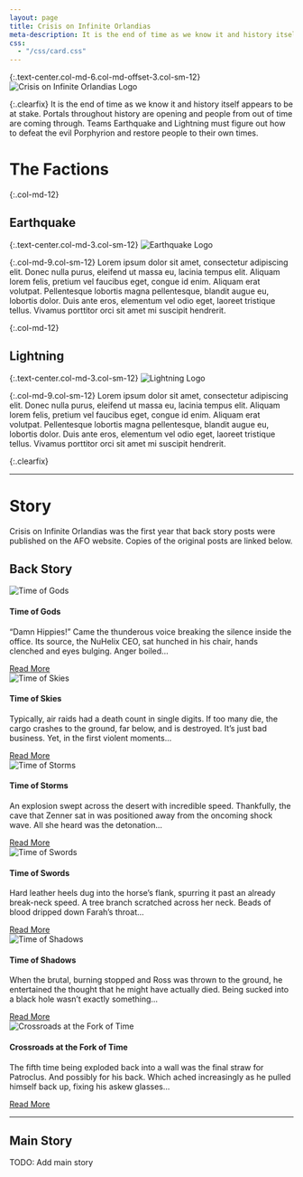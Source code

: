 ```yaml
---
layout: page
title: Crisis on Infinite Orlandias
meta-description: It is the end of time as we know it and history itself appears to be at stake. 
css:
  - "/css/card.css"
---
```


{:.text-center.col-md-6.col-md-offset-3.col-sm-12}
![Crisis on Infinite Orlandias Logo][crisis-logo]

{:.clearfix}
It is the end of time as we know it and history itself appears to be at stake. Portals throughout history are opening and people from out of time are coming through. Teams Earthquake and Lightning must figure out how to defeat the evil Porphyrion and restore people to their own times.

# The Factions

{:.col-md-12}
## Earthquake

{:.text-center.col-md-3.col-sm-12}
![Earthquake Logo][earthquake]

{:.col-md-9.col-sm-12}
Lorem ipsum dolor sit amet, consectetur adipiscing elit. Donec nulla purus, eleifend ut massa eu, lacinia tempus elit. Aliquam lorem felis, pretium vel faucibus eget, congue id enim. Aliquam erat volutpat. Pellentesque lobortis magna pellentesque, blandit augue eu, lobortis dolor. Duis ante eros, elementum vel odio eget, laoreet tristique tellus. Vivamus porttitor orci sit amet mi suscipit hendrerit. 

{:.col-md-12}
## Lightning

{:.text-center.col-md-3.col-sm-12}
![Lightning Logo][lightning]

{:.col-md-9.col-sm-12}
Lorem ipsum dolor sit amet, consectetur adipiscing elit. Donec nulla purus, eleifend ut massa eu, lacinia tempus elit. Aliquam lorem felis, pretium vel faucibus eget, congue id enim. Aliquam erat volutpat. Pellentesque lobortis magna pellentesque, blandit augue eu, lobortis dolor. Duis ante eros, elementum vel odio eget, laoreet tristique tellus. Vivamus porttitor orci sit amet mi suscipit hendrerit. 

{:.clearfix}

---

# Story

Crisis on Infinite Orlandias was the first year that back story posts were published on the AFO website. Copies of the original posts are linked below. 

## Back Story

<div class="row" >
<div class="col-md-4 col-sm-12">
  <div class="card">
    <img class="card-img-top" src="http://statics.orlandia.talesoforlandia.com/past-orlandias/wyldes/cards/narvian-skullcrab.jpg" alt="Time of Gods">
    <div class="card-block">
      <h4 class="card-title">Time of Gods</h4>
      <p class="card-subtitle">
        “Damn Hippies!” Came the thunderous voice breaking the silence inside the office. Its source, the NuHelix CEO, sat hunched in his chair, hands clenched and eyes bulging. Anger boiled...
      </p>
      <a href="back-story/time-of-gods" class="btn btn-primary card-link">Read More</a>
    </div>
  </div>
</div>

<div class="col-md-4 col-sm-12">
  <div class="card">
    <img class="card-img-top" src="http://statics.orlandia.talesoforlandia.com/past-orlandias/crisis/skies.jpg" alt="Time of Skies">
    <div class="card-block">
      <h4 class="card-title">Time of Skies</h4>
      <p class="card-subtitle">
        Typically, air raids had a death count in single digits. If too many die, the cargo crashes to the ground, far below, and is destroyed. It’s just bad business. Yet, in the first violent moments...
      </p>
      <a href="back-story/time-of-skies" class="btn btn-primary card-link">Read More</a>
    </div>
  </div>
</div>

<div class="col-md-4 col-sm-12">
  <div class="card">
    <img class="card-img-top" src="http://statics.orlandia.talesoforlandia.com/past-orlandias/crisis/polaris-cropped.jpg" alt="Time of Storms">
    <div class="card-block">
      <h4 class="card-title">Time of Storms</h4>
      <p class="card-subtitle">
        An explosion swept across the desert with incredible speed. Thankfully, the cave that Zenner sat in was positioned away from the oncoming shock wave. All she heard was the detonation...
      </p>
      <a href="back-story/time-of-storms" class="btn btn-primary card-link">Read More</a>
    </div>
  </div>
</div>

<div class="col-md-4 col-sm-12">
  <div class="card">
    <img class="card-img-top" src="http://statics.orlandia.talesoforlandia.com/past-orlandias/crisis/swords-castle-cropped.png" alt="Time of Swords">
    <div class="card-block">
      <h4 class="card-title">Time of Swords</h4>
      <p class="card-subtitle">
        Hard leather heels dug into the horse’s flank, spurring it past an already break-neck speed. A tree branch scratched across her neck. Beads of blood dripped down Farah’s throat...
      </p>
      <a href="back-story/time-of-swords" class="btn btn-primary card-link">Read More</a>
    </div>
  </div>
</div>

<div class="col-md-4 col-sm-12">
  <div class="card">
    <img class="card-img-top" src="http://statics.orlandia.talesoforlandia.com/past-orlandias/crisis/intanger-cropped.jpg" alt="Time of Shadows">
    <div class="card-block">
      <h4 class="card-title">Time of Shadows</h4>
      <p class="card-subtitle">
        When the brutal, burning stopped and Ross was thrown to the ground, he entertained the thought that he might have actually died. Being sucked into a black hole wasn’t exactly something...
      </p>
      <a href="back-story/time-of-shadows" class="btn btn-primary card-link">Read More</a>
    </div>
  </div>
</div>

<div class="col-md-4 col-sm-12">
  <div class="card">
    <img class="card-img-top" src="http://statics.orlandia.talesoforlandia.com/past-orlandias/crisis/patroclus-cropped.jpg" alt="Crossroads at the Fork of Time">
    <div class="card-block">
      <h4 class="card-title">Crossroads at the Fork of Time</h4>
      <p class="card-subtitle">
        The fifth time being exploded back into a wall was the final straw for Patroclus. And possibly for his back. Which ached increasingly as he pulled himself back up, fixing his askew glasses...
      </p>
      <a href="back-story/crossroads-at-the-fork-of-time" class="btn btn-primary card-link">Read More</a>
    </div>
  </div>
</div>
</div>

---

## Main Story

TODO: Add main story





[crisis-logo]: http://statics.orlandia.talesoforlandia.com/past-orlandias/crisis/crisis-logo.png
[skullcrab]: http://statics.orlandia.talesoforlandia.com/past-orlandias/wyldes/cards/narvian-skullcrab.jpg
[portal]: http://statics.orlandia.talesoforlandia.com/past-orlandias/crisis/portal.png
[portal-2]: http://statics.orlandia.talesoforlandia.com/past-orlandias/crisis/portal-2.png
[captain]: http://statics.orlandia.talesoforlandia.com/past-orlandias/crisis/captain.png
[polaris]: http://statics.orlandia.talesoforlandia.com/past-orlandias/crisis/polaris.jpg
[jesters]: http://statics.orlandia.talesoforlandia.com/past-orlandias/neo/jesters.png
[castle]: http://statics.orlandia.talesoforlandia.com/past-orlandias/crisis/swords-castle.png
[ross]: http://statics.orlandia.talesoforlandia.com/past-orlandias/crisis/ross.png
[intanger]: http://statics.orlandia.talesoforlandia.com/past-orlandias/crisis/intanger.jpg
[patroclus]: http://statics.orlandia.talesoforlandia.com/past-orlandias/crisis/patroclus.jpg
[earthquake]: http://statics.orlandia.talesoforlandia.com/past-orlandias/crisis/earthquake-logo.png
[lightning]: http://statics.orlandia.talesoforlandia.com/past-orlandias/crisis/lightning-logo.png
